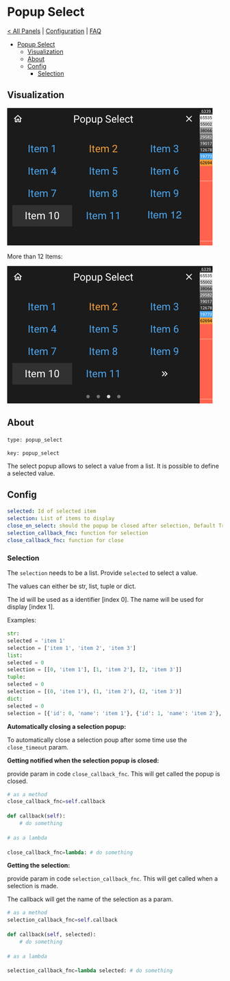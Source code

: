 # Popup Select

[< All Panels](README.md) | [Configuration](../Config.md) | [FAQ](../FAQ.md)

- [Popup Select](#popup-select)
  - [Visualization](#visualization)
  - [About](#about)
  - [Config](#config)
    - [Selection](#selection)

## Visualization

![Popup Select Single Page](../assets/popup_select_single_page.png)

More than 12 Items:

![Popup Select Multi Page](../assets/popup_select.png)

## About

`type: popup_select`

`key: popup_select`

The select popup allows to select a value from a list. It is possible to define a
selected value.

## Config

```yaml
selected: Id of selected item
selection: List of items to display
close_on_select: should the popup be closed after selection, Default True
selection_callback_fnc: function for selection
close_callback_fnc: function for close
```

### Selection

The `selection` needs to be a list.
Provide `selected` to select a value.

The values can either be str, list, tuple or dict.

The id will be used as a identifier [index 0].
The name will be used for display [index 1].

Examples:

```python
str:
selected = 'item 1'
selection = ['item 1', 'item 2', 'item 3']
list:
selected = 0
selection = [[0, 'item 1'], [1, 'item 2'], [2, 'item 3']]
tuple:
selected = 0
selection = [(0, 'item 1'), (1, 'item 2'), (2, 'item 3')]
dict:
selected = 0
selection = [{'id': 0, 'name': 'item 1'}, {'id': 1, 'name': 'item 2'}, {'id': 0, 'name': 'item 3'}]
```

**Automatically closing a selection popup:**

To automatically close a selection poup after some time use the `close_timeout` param.

**Getting notified when the selection popup is closed:**

provide param in code `close_callback_fnc`. This will get called the popup is closed.

```python
# as a method
close_callback_fnc=self.callback

def callback(self):
    # do something

# as a lambda

close_callback_fnc=lambda: # do something
```

**Getting the selection:**

provide param in code `selection_callback_fnc`. This will get called when a selection is made.

The callback will get the name of the selection as a param.

```python
# as a method
selection_callback_fnc=self.callback

def callback(self, selected):
    # do something

# as a lambda

selection_callback_fnc=lambda selected: # do something
```
